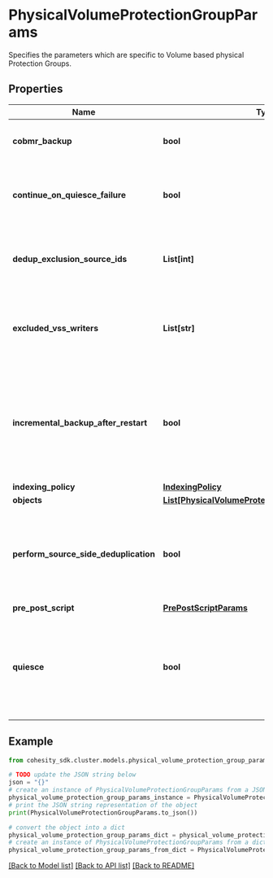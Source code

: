# PhysicalVolumeProtectionGroupParams

Specifies the parameters which are specific to Volume based physical Protection Groups.

## Properties

Name | Type | Description | Notes
------------ | ------------- | ------------- | -------------
**cobmr_backup** | **bool** | Specifies whether to take a CoBMR backup. | [optional] 
**continue_on_quiesce_failure** | **bool** | Specifies whether to continue backing up on quiesce failure | [optional] 
**dedup_exclusion_source_ids** | **List[int]** | Specifies ids of sources for which deduplication has to be disabled. | [optional] 
**excluded_vss_writers** | **List[str]** | Specifies writer names which should be excluded from physical volume based backups. | [optional] 
**incremental_backup_after_restart** | **bool** | Specifies whether or not to perform an incremental backup after the server restarts. This is applicable to windows environments. | [optional] 
**indexing_policy** | [**IndexingPolicy**](IndexingPolicy.md) |  | [optional] 
**objects** | [**List[PhysicalVolumeProtectionGroupObjectParams]**](PhysicalVolumeProtectionGroupObjectParams.md) |  | 
**perform_source_side_deduplication** | **bool** | Specifies whether or not to perform source side deduplication on this Protection Group. | [optional] 
**pre_post_script** | [**PrePostScriptParams**](PrePostScriptParams.md) |  | [optional] 
**quiesce** | **bool** | Specifies Whether to take app-consistent snapshots by quiescing apps and the filesystem before taking a backup | [optional] 

## Example

```python
from cohesity_sdk.cluster.models.physical_volume_protection_group_params import PhysicalVolumeProtectionGroupParams

# TODO update the JSON string below
json = "{}"
# create an instance of PhysicalVolumeProtectionGroupParams from a JSON string
physical_volume_protection_group_params_instance = PhysicalVolumeProtectionGroupParams.from_json(json)
# print the JSON string representation of the object
print(PhysicalVolumeProtectionGroupParams.to_json())

# convert the object into a dict
physical_volume_protection_group_params_dict = physical_volume_protection_group_params_instance.to_dict()
# create an instance of PhysicalVolumeProtectionGroupParams from a dict
physical_volume_protection_group_params_from_dict = PhysicalVolumeProtectionGroupParams.from_dict(physical_volume_protection_group_params_dict)
```
[[Back to Model list]](../README.md#documentation-for-models) [[Back to API list]](../README.md#documentation-for-api-endpoints) [[Back to README]](../README.md)


